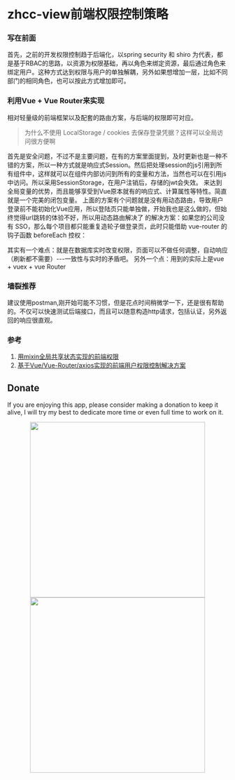 # zhcc-view前端权限控制策略

### 写在前面
首先，之前的开发权限控制趋于后端化，以spring security 和 shiro 为代表，都是基于RBAC的思路，以资源为权限基础，再以角色来绑定资源，最后通过角色来绑定用户。这种方式达到权限与用户的单独解耦，另外如果想增加一层，比如不同部门的相同角色，也可以按此方式增加即可。
### 利用Vue + Vue Router来实现
相对轻量级的前端框架以及配套的路由方案，与后端的权限即可对应。

> 为什么不使用 LocalStorage / cookies 去保存登录凭据？这样可以全局访问很方便啊

首先是安全问题，不过不是主要问题，在有的方案里面提到，及时更新也是一种不错的方案，所以一种方式就是响应式Session。然后把处理session的js引用到所有组件中，这样就可以在组件内部访问到所有的变量和方法，当然也可以在引用js中访问。所以采用SessionStorage，在用户注销后，存储的jwt会失效。 来达到全局变量的优势，而且能够享受到Vue原本就有的响应式、计算属性等特性。简直就是一个完美的闭包变量。
上面的方案有个问题就是没有用动态路由，导致用户登录前不能初始化Vue应用，所以登陆页只能单独做，开始我也是这么做的，但始终觉得url跳转的体验不好，所以用动态路由解决了 的解决方案：如果您的公司没有 SSO，那么每个项目都只能重复造轮子做登录页，此时只能借助 vue-router 的钩子函数 beforeEach 控权：

其实有一个难点：就是在数据库实时改变权限，页面可以不做任何调整，自动响应（刷新都不需要）---一致性与实时的矛盾吧。
另外一个点：用到的实际上是vue + vuex + vue Router

### 墙裂推荐
建议使用postman,刚开始可能不习惯，但是花点时间稍微学一下，还是很有帮助的。不仅可以快速测试后端接口，而且可以随意构造http请求，包括认证，另外返回的响应很直观。

### 参考
1. [用mixin全局共享状态实现的前端权限](https://github.com/OneWayTech/vue-auth-solution)
2. [基于Vue/Vue-Router/axios实现的前端用户权限控制解决方案](https://refined-x.com/2017/11/28/Vue2.0%E7%94%A8%E6%88%B7%E6%9D%83%E9%99%90%E6%8E%A7%E5%88%B6%E8%A7%A3%E5%86%B3%E6%96%B9%E6%A1%88/)

## Donate
If you are enjoying this app, please consider making a donation to keep it alive, I will try my best to dedicate more time or even full time to work on it.
<div align="center"> <img src="http://p94g7wqy4.bkt.clouddn.com//common/pay/weChatPay.png" width="400"/> 
<img src="http://p94g7wqy4.bkt.clouddn.com//common/pay/zhiFuPay.jpg" width="400"/> </div><br>
